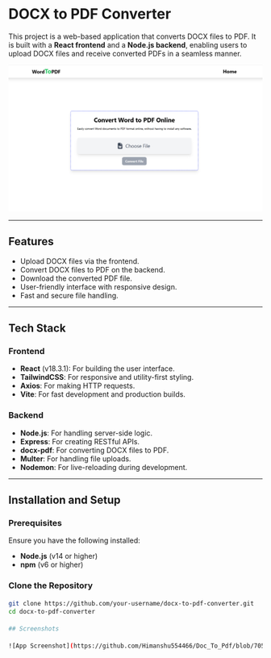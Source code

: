 # DOCX to PDF Converter

This project is a web-based application that converts DOCX files to PDF. It is built with a **React frontend** and a **Node.js backend**, enabling users to upload DOCX files and receive converted PDFs in a seamless manner.

![App Screenshot](https://github.com/Himanshu554466/Doc_To_Pdf/blob/7057dabde898287d356a5d821b6f6076eab4b5dd/docx-to-pdf.png?raw=true)

---

## Features

- Upload DOCX files via the frontend.
- Convert DOCX files to PDF on the backend.
- Download the converted PDF file.
- User-friendly interface with responsive design.
- Fast and secure file handling.

---

## Tech Stack

### Frontend
- **React** (v18.3.1): For building the user interface.
- **TailwindCSS**: For responsive and utility-first styling.
- **Axios**: For making HTTP requests.
- **Vite**: For fast development and production builds.

### Backend
- **Node.js**: For handling server-side logic.
- **Express**: For creating RESTful APIs.
- **docx-pdf**: For converting DOCX files to PDF.
- **Multer**: For handling file uploads.
- **Nodemon**: For live-reloading during development.

---

## Installation and Setup

### Prerequisites
Ensure you have the following installed:
- **Node.js** (v14 or higher)
- **npm** (v6 or higher)

### Clone the Repository
```bash
git clone https://github.com/your-username/docx-to-pdf-converter.git
cd docx-to-pdf-converter

## Screenshots

![App Screenshot](https://github.com/Himanshu554466/Doc_To_Pdf/blob/7057dabde898287d356a5d821b6f6076eab4b5dd/docx-to-pdf.png?raw=true)

